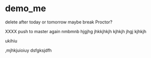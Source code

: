 # demo_me
delete after today or tomorrow maybe break Proctor?



XXXX push to master again nmbmnb hjgjhg jhkkjhkjh kjhkjh
jhgj
kjhkjh





ukihiu



,mjhkjuioiuy
dsfgksjdfh

